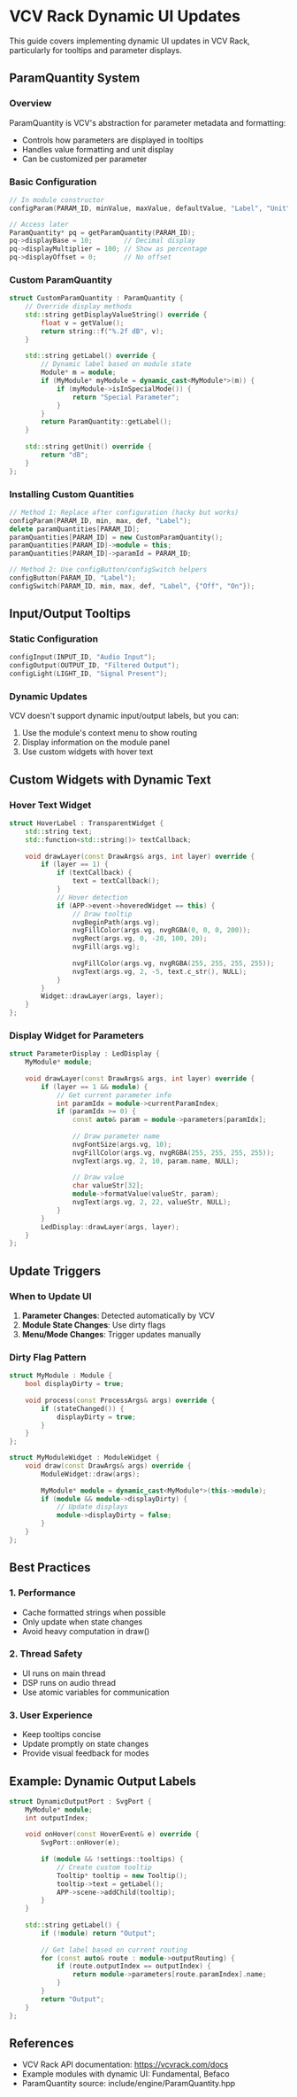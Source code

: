 # VCV Rack Dynamic UI Updates

This guide covers implementing dynamic UI updates in VCV Rack, particularly for tooltips and parameter displays.

## ParamQuantity System

### Overview
ParamQuantity is VCV's abstraction for parameter metadata and formatting:
- Controls how parameters are displayed in tooltips
- Handles value formatting and unit display
- Can be customized per parameter

### Basic Configuration
```cpp
// In module constructor
configParam(PARAM_ID, minValue, maxValue, defaultValue, "Label", "Unit");

// Access later
ParamQuantity* pq = getParamQuantity(PARAM_ID);
pq->displayBase = 10;        // Decimal display
pq->displayMultiplier = 100; // Show as percentage
pq->displayOffset = 0;       // No offset
```

### Custom ParamQuantity
```cpp
struct CustomParamQuantity : ParamQuantity {
    // Override display methods
    std::string getDisplayValueString() override {
        float v = getValue();
        return string::f("%.2f dB", v);
    }
    
    std::string getLabel() override {
        // Dynamic label based on module state
        Module* m = module;
        if (MyModule* myModule = dynamic_cast<MyModule*>(m)) {
            if (myModule->isInSpecialMode()) {
                return "Special Parameter";
            }
        }
        return ParamQuantity::getLabel();
    }
    
    std::string getUnit() override {
        return "dB";
    }
};
```

### Installing Custom Quantities
```cpp
// Method 1: Replace after configuration (hacky but works)
configParam(PARAM_ID, min, max, def, "Label");
delete paramQuantities[PARAM_ID];
paramQuantities[PARAM_ID] = new CustomParamQuantity();
paramQuantities[PARAM_ID]->module = this;
paramQuantities[PARAM_ID]->paramId = PARAM_ID;

// Method 2: Use configButton/configSwitch helpers
configButton(PARAM_ID, "Label");
configSwitch(PARAM_ID, min, max, def, "Label", {"Off", "On"});
```

## Input/Output Tooltips

### Static Configuration
```cpp
configInput(INPUT_ID, "Audio Input");
configOutput(OUTPUT_ID, "Filtered Output");
configLight(LIGHT_ID, "Signal Present");
```

### Dynamic Updates
VCV doesn't support dynamic input/output labels, but you can:
1. Use the module's context menu to show routing
2. Display information on the module panel
3. Use custom widgets with hover text

## Custom Widgets with Dynamic Text

### Hover Text Widget
```cpp
struct HoverLabel : TransparentWidget {
    std::string text;
    std::function<std::string()> textCallback;
    
    void drawLayer(const DrawArgs& args, int layer) override {
        if (layer == 1) {
            if (textCallback) {
                text = textCallback();
            }
            // Hover detection
            if (APP->event->hoveredWidget == this) {
                // Draw tooltip
                nvgBeginPath(args.vg);
                nvgFillColor(args.vg, nvgRGBA(0, 0, 0, 200));
                nvgRect(args.vg, 0, -20, 100, 20);
                nvgFill(args.vg);
                
                nvgFillColor(args.vg, nvgRGBA(255, 255, 255, 255));
                nvgText(args.vg, 2, -5, text.c_str(), NULL);
            }
        }
        Widget::drawLayer(args, layer);
    }
};
```

### Display Widget for Parameters
```cpp
struct ParameterDisplay : LedDisplay {
    MyModule* module;
    
    void drawLayer(const DrawArgs& args, int layer) override {
        if (layer == 1 && module) {
            // Get current parameter info
            int paramIdx = module->currentParamIndex;
            if (paramIdx >= 0) {
                const auto& param = module->parameters[paramIdx];
                
                // Draw parameter name
                nvgFontSize(args.vg, 10);
                nvgFillColor(args.vg, nvgRGBA(255, 255, 255, 255));
                nvgText(args.vg, 2, 10, param.name, NULL);
                
                // Draw value
                char valueStr[32];
                module->formatValue(valueStr, param);
                nvgText(args.vg, 2, 22, valueStr, NULL);
            }
        }
        LedDisplay::drawLayer(args, layer);
    }
};
```

## Update Triggers

### When to Update UI
1. **Parameter Changes**: Detected automatically by VCV
2. **Module State Changes**: Use dirty flags
3. **Menu/Mode Changes**: Trigger updates manually

### Dirty Flag Pattern
```cpp
struct MyModule : Module {
    bool displayDirty = true;
    
    void process(const ProcessArgs& args) override {
        if (stateChanged()) {
            displayDirty = true;
        }
    }
};

struct MyModuleWidget : ModuleWidget {
    void draw(const DrawArgs& args) override {
        ModuleWidget::draw(args);
        
        MyModule* module = dynamic_cast<MyModule*>(this->module);
        if (module && module->displayDirty) {
            // Update displays
            module->displayDirty = false;
        }
    }
};
```

## Best Practices

### 1. Performance
- Cache formatted strings when possible
- Only update when state changes
- Avoid heavy computation in draw()

### 2. Thread Safety
- UI runs on main thread
- DSP runs on audio thread
- Use atomic variables for communication

### 3. User Experience
- Keep tooltips concise
- Update promptly on state changes
- Provide visual feedback for modes

## Example: Dynamic Output Labels

```cpp
struct DynamicOutputPort : SvgPort {
    MyModule* module;
    int outputIndex;
    
    void onHover(const HoverEvent& e) override {
        SvgPort::onHover(e);
        
        if (module && !settings::tooltips) {
            // Create custom tooltip
            Tooltip* tooltip = new Tooltip();
            tooltip->text = getLabel();
            APP->scene->addChild(tooltip);
        }
    }
    
    std::string getLabel() {
        if (!module) return "Output";
        
        // Get label based on current routing
        for (const auto& route : module->outputRouting) {
            if (route.outputIndex == outputIndex) {
                return module->parameters[route.paramIndex].name;
            }
        }
        return "Output";
    }
};
```

## References

- VCV Rack API documentation: https://vcvrack.com/docs
- Example modules with dynamic UI: Fundamental, Befaco
- ParamQuantity source: include/engine/ParamQuantity.hpp